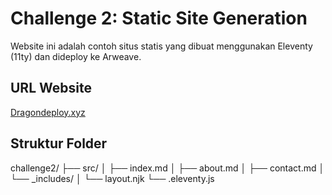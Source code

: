# Challenge 2: Static Site Generation

Website ini adalah contoh situs statis yang dibuat menggunakan Eleventy (11ty) dan dideploy ke Arweave.

## URL Website

[Dragondeploy.xyz](arweave.net/1heaD-WWyPO7ccqW7yfGRGshat5z05mUNUxAgYLJULg/)

## Struktur Folder

challenge2/
├── src/
│ ├── index.md
│ ├── about.md
│ ├── contact.md
│ └── \_includes/
│ └── layout.njk
└── .eleventy.js
